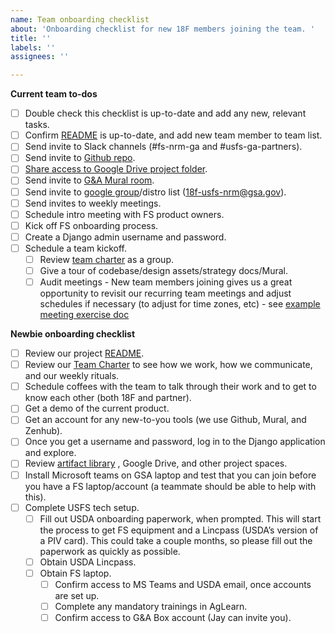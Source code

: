 ```yaml
---
name: Team onboarding checklist
about: 'Onboarding checklist for new 18F members joining the team. '
title: ''
labels: ''
assignees: ''

---
```


**Current team to-dos**
- [ ] Double check this checklist is up-to-date and add any new, relevant tasks.
- [ ] Confirm [README](https://docs.google.com/document/d/1VkuVKqsFI9ojixaAPHaX-jrpUq0HP81Hgf53DUM-nRQ) is up-to-date, and add new team member to team list.
- [ ] Send invite to Slack channels (#fs-nrm-ga and #usfs-ga-partners).
- [ ] Send invite to [Github repo](https://github.com/USDAForestService/NRM-Grants-Agreements/settings/access).
- [ ] [Share access to Google Drive project folder](https://drive.google.com/drive/folders/1QryiLPQ2Z8IXKYaDp9mlRJxkDr5kPHw9).
- [ ] Send invite to [G&A Mural room](https://app.mural.co/t/gsa6/r/1612999180491).
- [ ] Send invite to [google group](https://groups.google.com/a/gsa.gov/g/18f-usfs-nrm)/distro list (18f-usfs-nrm@gsa.gov).
- [ ] Send invites to weekly meetings.
- [ ] Schedule intro meeting with FS product owners.
- [ ] Kick off FS onboarding process.
- [ ] Create a Django admin username and password.
- [ ] Schedule a team kickoff.
   - [ ] Review [team charter](https://docs.google.com/document/d/1Mwx3pe9tYSNWga-gBVWmNcdbzS5pk_l7bWIK3oNyGXc) as a group.
   - [ ] Give a tour of codebase/design assets/strategy docs/Mural.
   - [ ] Audit meetings - New team members joining gives us a great opportunity to revisit our recurring team meetings and adjust schedules if necessary (to adjust for time zones, etc) - see [example meeting exercise doc](https://docs.google.com/document/d/1MIC1ifST_SfZRxFDU_23Igf_7mYniq1JUBTpZIya9oA/edit?usp=sharing)

**Newbie onboarding checklist**
- [ ] Review our project [README](https://docs.google.com/document/d/1VkuVKqsFI9ojixaAPHaX-jrpUq0HP81Hgf53DUM-nRQ).
- [ ] Review our [Team Charter](https://docs.google.com/document/d/1Mwx3pe9tYSNWga-gBVWmNcdbzS5pk_l7bWIK3oNyGXc) to see how we work, how we communicate, and our weekly rituals.
- [ ] Schedule coffees with the team to talk through their work and to get to know each other (both 18F and partner).
- [ ] Get a demo of the current product.
- [ ] Get an account for any new-to-you tools (we use Github, Mural, and Zenhub).
- [ ] Once you get a username and password, log in to the Django application and explore.
- [ ] Review [artifact library](https://docs.google.com/document/d/1hxeQfYv25ohCHboFprqk1C5rKiVys3GWnh_uxZEDB-k) , Google Drive, and other project spaces.
- [ ] Install Microsoft teams on GSA laptop and test that you can join before you have a FS laptop/account (a teammate should be able to help with this).
- [ ] Complete USFS tech setup.
   - [ ] Fill out USDA onboarding paperwork, when prompted. This will start the process to get FS equipment and a Lincpass (USDA’s version of a PIV card). This could take a couple months, so please fill out the paperwork as quickly as possible.
   - [ ] Obtain USDA Lincpass.
   - [ ] Obtain FS laptop.
      - [ ] Confirm access to MS Teams and USDA email, once accounts are set up.
      - [ ] Complete any mandatory trainings in AgLearn. 
      - [ ] Confirm access to G&A Box account (Jay can invite you).
